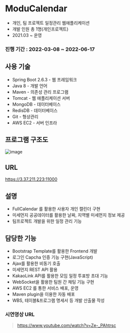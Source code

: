 # ModuCalendar
- 개인, 팀 프로젝트 일정관리 웹애플리케이션
- 개발 인원 총 1명(개인프로젝트)
- 2021.03 ~ 운영

### 진행 기간 : 2022-03-08 ~ 2022-06-17   

## 사용 기술
- Spring Boot 2.6.3 - 웹 프레임워크
- Java 8 - 개발 언어
- Maven - 의존성 관리 프로그램
- Tomcat - 웹 애플리케이션 서버
- MongoDB - 데이터베이스
- RedisDB - 데이터베이스
- Git - 형상관리
- AWS EC2 - 서버 인프라

## 프로그램 구조도

![image](https://user-images.githubusercontent.com/76899162/177330143-13be7c27-0e3c-4480-a94d-110c4f40e1bb.png)

## URL
https://3.37.211.223:11000

## 설명  

- FullCalendar 를 활용한 사용자 개인 캘린더 구현
- 미세먼지 공공데이터를 활용한 날짜, 지역별 미세먼지 정보 제공
- 팀프로젝트 개발을 위한 일정 관리 기능

## 담당한 기능
- Bootstrap Template를 활용한 Frontend 개발
- 로그인 Capcha 인증 기능 구현(JavaScript)
- Ajax를 활용한 비동기 호출
- 미세먼지 REST API 활용
- KakaoLink API를 활용한 모임 일정 투표방 초대 기능
- WebSocket을 활용한 팀원 간 채팅 기능 구현
- AWS EC2 를 통한 서비스 배포, 운영
- Maven plugin을 이용한 자동 배포
- WBS, 테이블&프로그램 명세서 등 개발 산출물 작성

### 시연영상 URL
> https://www.youtube.com/watch?v=Ze-_PAhtrsc
